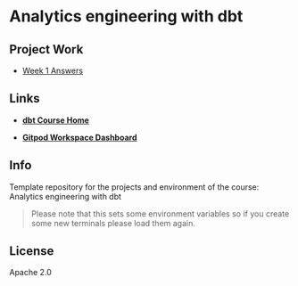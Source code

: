 # Analytics engineering with dbt

## Project Work

- [Week 1 Answers](./answers/README_Week_1_Answers.md)

## Links

- **[dbt Course Home](https://corise.com/course/analytics-engineering-with-dbt/enrollment/enrollment_cl3svgl9j0002125far6rcfvr/dashboard)**

- **[Gitpod Workspace Dashboard](https://gitpod.io/workspaces)**

## Info

Template repository for the projects and environment of the course: Analytics engineering with dbt

> Please note that this sets some environment variables so if you create some new terminals please load them again.

## License

Apache 2.0

